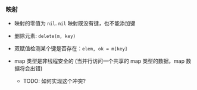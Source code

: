 ### 映射
* 映射的零值为 `nil`. `nil` 映射既没有键，也不能添加键

* 删除元素: `delete(m, key)`

* 双赋值检测某个键是否存在：`elem, ok = m[key]`

* map 类型是非线程安全的 (当并行访问一个共享的 map 类型的数据，map 数据将会出错)
    * TODO: 如何实现这个冲突?
